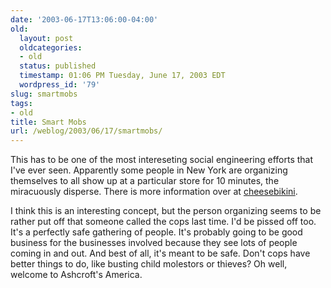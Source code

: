 ```yaml
---
date: '2003-06-17T13:06:00-04:00'
old:
  layout: post
  oldcategories:
  - old
  status: published
  timestamp: 01:06 PM Tuesday, June 17, 2003 EDT
  wordpress_id: '79'
slug: smartmobs
tags:
- old
title: Smart Mobs
url: /weblog/2003/06/17/smartmobs/
---
```


This has to be one of the most intereseting social engineering efforts that I've ever seen.  Apparently some people in New York are organizing themselves to all show up at a particular store for 10 minutes, the miracuously disperse.  There is more information over at [cheesebikini](http://www.cheesebikini.com/blog/archives/000261.html).

I think this is an interesting concept, but the person organizing seems to be rather put off that someone called the cops last time.  I'd be pissed off too.  It's a perfectly safe gathering of people.  It's probably going to be good business for the businesses involved because they see lots of people coming in and out.  And best of all, it's meant to be safe.  Don't cops have better things to do, like busting child molestors or thieves?  Oh well, welcome to Ashcroft's America.
